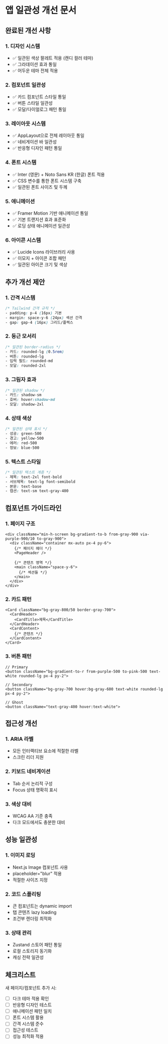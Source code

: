 # 앱 일관성 개선 문서

## 완료된 개선 사항

### 1. 디자인 시스템
- ✅ 일관된 색상 팔레트 적용 (캔디 컬러 테마)
- ✅ 그라데이션 효과 통일
- ✅ 어두운 테마 전체 적용

### 2. 컴포넌트 일관성
- ✅ 카드 컴포넌트 스타일 통일
- ✅ 버튼 스타일 일관성
- ✅ 모달/다이얼로그 패턴 통일

### 3. 레이아웃 시스템
- ✅ AppLayout으로 전체 레이아웃 통일
- ✅ 네비게이션 바 일관성
- ✅ 반응형 디자인 패턴 통일

### 4. 폰트 시스템
- ✅ Inter (영문) + Noto Sans KR (한글) 폰트 적용
- ✅ CSS 변수를 통한 폰트 시스템 구축
- ✅ 일관된 폰트 사이즈 및 두께

### 5. 애니메이션
- ✅ Framer Motion 기반 애니메이션 통일
- ✅ 기본 트랜지션 효과 표준화
- ✅ 로딩 상태 애니메이션 일관성

### 6. 아이콘 시스템
- ✅ Lucide Icons 라이브러리 사용
- ✅ 이모지 + 아이콘 조합 패턴
- ✅ 일관된 아이콘 크기 및 색상

## 추가 개선 제안

### 1. 간격 시스템
```css
/* Tailwind 간격 규칙 */
- padding: p-4 (16px) 기본
- margin: space-y-6 (24px) 섹션 간격
- gap: gap-4 (16px) 그리드/플렉스
```

### 2. 둥근 모서리
```css
/* 일관된 border-radius */
- 카드: rounded-lg (0.5rem)
- 버튼: rounded-lg
- 입력 필드: rounded-md
- 모달: rounded-2xl
```

### 3. 그림자 효과
```css
/* 일관된 shadow */
- 카드: shadow-sm
- 호버: hover:shadow-md
- 모달: shadow-2xl
```

### 4. 상태 색상
```css
/* 일관된 상태 표시 */
- 성공: green-500
- 경고: yellow-500
- 에러: red-500
- 정보: blue-500
```

### 5. 텍스트 스타일
```css
/* 일관된 텍스트 계층 */
- 제목: text-2xl font-bold
- 서브제목: text-lg font-semibold
- 본문: text-base
- 캡션: text-sm text-gray-400
```

## 컴포넌트 가이드라인

### 1. 페이지 구조
```tsx
<div className="min-h-screen bg-gradient-to-b from-gray-900 via-purple-900/10 to-gray-900">
  <div className="container mx-auto px-4 py-6">
    {/* 페이지 헤더 */}
    <PageHeader />
    
    {/* 콘텐츠 영역 */}
    <main className="space-y-6">
      {/* 섹션들 */}
    </main>
  </div>
</div>
```

### 2. 카드 패턴
```tsx
<Card className="bg-gray-800/50 border-gray-700">
  <CardHeader>
    <CardTitle>제목</CardTitle>
  </CardHeader>
  <CardContent>
    {/* 콘텐츠 */}
  </CardContent>
</Card>
```

### 3. 버튼 패턴
```tsx
// Primary
<button className="bg-gradient-to-r from-purple-500 to-pink-500 text-white rounded-lg px-4 py-2">

// Secondary
<button className="bg-gray-700 hover:bg-gray-600 text-white rounded-lg px-4 py-2">

// Ghost
<button className="text-gray-400 hover:text-white">
```

## 접근성 개선

### 1. ARIA 라벨
- 모든 인터랙티브 요소에 적절한 라벨
- 스크린 리더 지원

### 2. 키보드 네비게이션
- Tab 순서 논리적 구성
- Focus 상태 명확히 표시

### 3. 색상 대비
- WCAG AA 기준 충족
- 다크 모드에서도 충분한 대비

## 성능 일관성

### 1. 이미지 로딩
- Next.js Image 컴포넌트 사용
- placeholder="blur" 적용
- 적절한 사이즈 지정

### 2. 코드 스플리팅
- 큰 컴포넌트는 dynamic import
- 탭 콘텐츠 lazy loading
- 조건부 렌더링 최적화

### 3. 상태 관리
- Zustand 스토어 패턴 통일
- 로컬 스토리지 동기화
- 캐싱 전략 일관성

## 체크리스트

새 페이지/컴포넌트 추가 시:
- [ ] 다크 테마 적용 확인
- [ ] 반응형 디자인 테스트
- [ ] 애니메이션 패턴 일치
- [ ] 폰트 시스템 활용
- [ ] 간격 시스템 준수
- [ ] 접근성 테스트
- [ ] 성능 최적화 적용